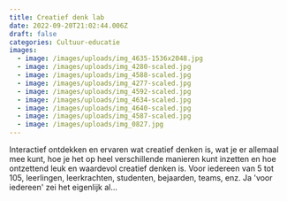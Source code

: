 ```yaml
---
title: Creatief denk lab
date: 2022-09-20T21:02:44.006Z
draft: false
categories: Cultuur-educatie
images:
  - image: /images/uploads/img_4635-1536x2048.jpg
  - image: /images/uploads/img_4280-scaled.jpg
  - image: /images/uploads/img_4588-scaled.jpg
  - image: /images/uploads/img_4277-scaled.jpg
  - image: /images/uploads/img_4592-scaled.jpg
  - image: /images/uploads/img_4634-scaled.jpg
  - image: /images/uploads/img_4640-scaled.jpg
  - image: /images/uploads/img_4587-scaled.jpg
  - image: /images/uploads/img_0827.jpg
---
```

Interactief ontdekken en ervaren wat creatief denken is, wat je er allemaal mee kunt, hoe je het op heel verschillende manieren kunt inzetten en hoe ontzettend leuk en waardevol creatief denken is. Voor iedereen van 5 tot 105, leerlingen, leerkrachten, studenten, bejaarden, teams, enz. Ja 'voor iedereen' zei het eigenlijk al...